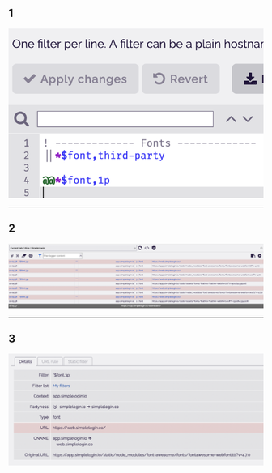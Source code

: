 ## 1
![](https://github.com/Kwisats/220615files/raw/main/Screenshot%202022-06-15%20at%2010.50.15.png)

-------------------------
## 2
![](https://github.com/Kwisats/220615files/raw/main/Screenshot%202022-06-15%20at%2010.39.41.png)

-------------------------
## 3
![](https://github.com/Kwisats/220615files/raw/main/Screenshot%202022-06-15%20at%2010.56.07.png)
